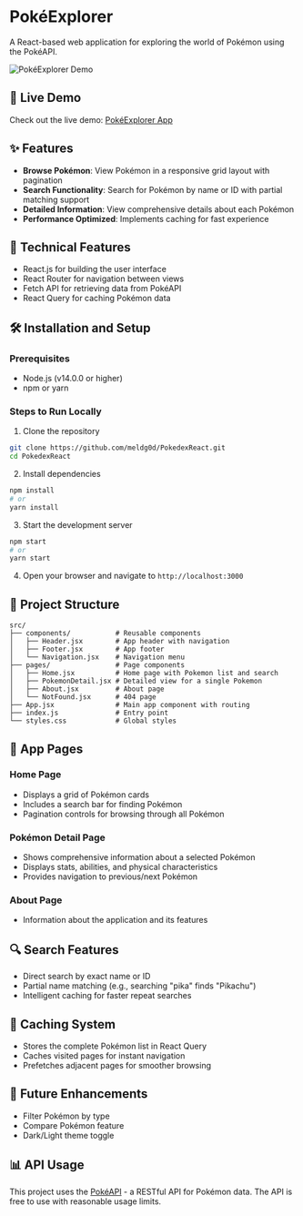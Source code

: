# PokéExplorer

A React-based web application for exploring the world of Pokémon using the PokéAPI.

![PokéExplorer Demo](https://i.imgur.com/aeHIqyn.png)

## 🔴 Live Demo

Check out the live demo: [PokéExplorer App](https://github.meldgod.dk/PokedexReact/)

## ✨ Features

- **Browse Pokémon**: View Pokémon in a responsive grid layout with pagination
- **Search Functionality**: Search for Pokémon by name or ID with partial matching support
- **Detailed Information**: View comprehensive details about each Pokémon
- **Performance Optimized**: Implements caching for fast experience

## 🚀 Technical Features

- React.js for building the user interface
- React Router for navigation between views
- Fetch API for retrieving data from PokéAPI
- React Query for caching Pokémon data

## 🛠️ Installation and Setup

### Prerequisites
- Node.js (v14.0.0 or higher)
- npm or yarn

### Steps to Run Locally

1. Clone the repository
```bash
git clone https://github.com/meldg0d/PokedexReact.git
cd PokedexReact
```

2. Install dependencies
```bash
npm install
# or
yarn install
```

3. Start the development server
```bash
npm start
# or
yarn start
```

4. Open your browser and navigate to `http://localhost:3000`

## 📁 Project Structure

```
src/
├── components/           # Reusable components
│   ├── Header.jsx        # App header with navigation
│   ├── Footer.jsx        # App footer
│   └── Navigation.jsx    # Navigation menu
├── pages/                # Page components
│   ├── Home.jsx          # Home page with Pokemon list and search
│   ├── PokemonDetail.jsx # Detailed view for a single Pokemon
│   ├── About.jsx         # About page
│   └── NotFound.jsx      # 404 page
├── App.jsx               # Main app component with routing
├── index.js              # Entry point
└── styles.css            # Global styles
```

## 📱 App Pages

### Home Page
- Displays a grid of Pokémon cards
- Includes a search bar for finding Pokémon
- Pagination controls for browsing through all Pokémon

### Pokémon Detail Page
- Shows comprehensive information about a selected Pokémon
- Displays stats, abilities, and physical characteristics
- Provides navigation to previous/next Pokémon

### About Page
- Information about the application and its features

## 🔍 Search Features

- Direct search by exact name or ID
- Partial name matching (e.g., searching "pika" finds "Pikachu")
- Intelligent caching for faster repeat searches

## 🔄 Caching System

- Stores the complete Pokémon list in React Query
- Caches visited pages for instant navigation
- Prefetches adjacent pages for smoother browsing


## 🔮 Future Enhancements

- Filter Pokémon by type
- Compare Pokémon feature
- Dark/Light theme toggle

## 📊 API Usage

This project uses the [PokéAPI](https://pokeapi.co/) - a RESTful API for Pokémon data. The API is free to use with reasonable usage limits.

